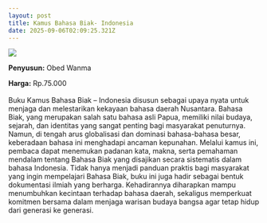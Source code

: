 ```yaml
---
layout: post
title: Kamus Bahasa Biak- Indonesia
date: 2025-09-06T02:09:25.321Z
---
```

![](/images/uploads/kamus-bahasa-biak-indonesia-rev.jpg)

**Penyusun:** Obed Wanma

**Harga:** Rp.75.000\
\
Buku Kamus Bahasa Biak – Indonesia disusun sebagai upaya nyata untuk menjaga dan melestarikan kekayaan bahasa daerah Nusantara. Bahasa Biak, yang merupakan salah satu bahasa asli Papua, memiliki nilai budaya, sejarah, dan identitas yang sangat penting bagi masyarakat penuturnya. Namun, di tengah arus globalisasi dan dominasi bahasa-bahasa besar, keberadaan bahasa ini menghadapi ancaman kepunahan.
	Melalui kamus ini, pembaca dapat menemukan padanan kata, makna, serta pemahaman mendalam tentang Bahasa Biak yang disajikan secara sistematis dalam bahasa Indonesia. Tidak hanya menjadi panduan praktis bagi masyarakat yang ingin mempelajari Bahasa Biak, buku ini juga hadir sebagai bentuk dokumentasi ilmiah yang berharga. Kehadirannya diharapkan mampu menumbuhkan kecintaan terhadap bahasa daerah, sekaligus memperkuat komitmen bersama dalam menjaga warisan budaya bangsa agar tetap hidup dari generasi ke generasi.
